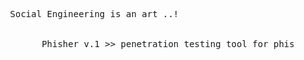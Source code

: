 <pre> 

      Social Engineering is an art ..!
      
      
            Phisher v.1 >> penetration testing tool for phishing attacks, Works on Linux,coded By <b> Mahdi Jaber <a href="https://github.com/Mr6MJT">[Mr MJT]</a></b> only.
</pre>

